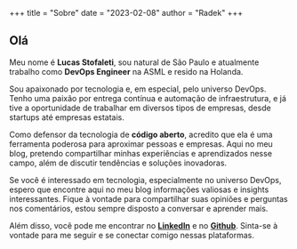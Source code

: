 +++
title = "Sobre"
date = "2023-02-08"
author = "Radek"
+++

## Olá

Meu nome é **Lucas Stofaleti**, sou natural de São Paulo e atualmente trabalho como **DevOps Engineer** na ASML e resido na Holanda.

Sou apaixonado por tecnologia e, em especial, pelo universo DevOps. Tenho uma paixão por entrega contínua e automação de infraestrutura, e já tive a oportunidade de trabalhar em diversos tipos de empresas, desde startups até empresas estatais.

Como defensor da tecnologia de **código aberto**, acredito que ela é uma ferramenta poderosa para aproximar pessoas e empresas. Aqui no meu blog, pretendo compartilhar minhas experiências e aprendizados nesse campo, além de discutir tendências e soluções inovadoras.

Se você é interessado em tecnologia, especialmente no universo DevOps, espero que encontre aqui no meu blog informações valiosas e insights interessantes. Fique à vontade para compartilhar suas opiniões e perguntas nos comentários, estou sempre disposto a conversar e aprender mais.

Além disso, você pode me encontrar no **[LinkedIn](www.linkedin.com/in/lucasstofaleti)** e no **[Github](https://github.com/lucas-stofaleti)**. Sinta-se à vontade para me seguir e se conectar comigo nessas plataformas.
